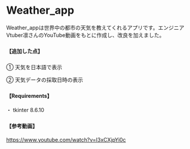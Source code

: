 # Weather_app
Weather_appは世界中の都市の天気を教えてくれるアプリです。エンジニアVtuber凛さんのYouTube動画をもとに作成し、改良を加えました。

###
#### 【追加した点】

###
① 天気を日本語で表示

② 天気データの採取日時の表示

###
#### 【Requirements】
・ tkinter  8.6.10

###
#### 【参考動画】

https://www.youtube.com/watch?v=I3xCXjpYi0c
